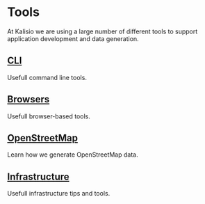 # Tools

At Kalisio we are using a large number of different tools to support application development and data generation.

## [CLI](CLI.MD)

Usefull command line tools.

## [Browsers](BROWSERS.MD)

Usefull browser-based tools.

## [OpenStreetMap](./OSM.MD)

Learn how we generate OpenStreetMap data.

## [Infrastructure](INFRASTRUCTURE.MD)

Usefull infrastructure tips and tools.
